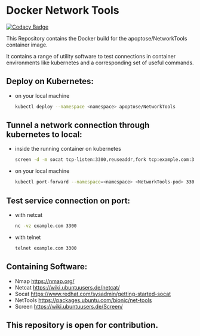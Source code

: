 # Docker Network Tools

[![Codacy Badge](https://api.codacy.com/project/badge/Grade/649c2ed0448546efb6a9f6f9c471ac26)](https://app.codacy.com/gh/Apoptose93/NetworkToolsContainer?utm_source=github.com&utm_medium=referral&utm_content=Apoptose93/NetworkToolsContainer&utm_campaign=Badge_Grade_Settings)

This Repository contains the Docker build for the apoptose/NetworkTools
container image.

It contains a range of utility software to test connections in container environments
like kubernetes and a corresponding set of useful commands.


## Deploy on Kubernetes:
- on your local machine
    ```bash
    kubectl deploy --namespace <namespace> apoptose/NetworkTools
    ```

## Tunnel a network connection through kubernetes to local:
- inside the running container on kubernetes
    ```bash
    screen -d -m socat tcp-listen:3300,reuseaddr,fork tcp:example.com:3300
    ```
- on your local machine
    ```bash
    kubectl port-forward --namespace=<namespace> <NetworkTools-pod> 3300:3300
    ```

## Test service connection on port:
- with netcat
    ```bash
    nc -vz example.com 3300
    ```
- with telnet
    ```bash
    telnet example.com 3300
    ```

## Containing Software:
- Nmap
https://nmap.org/
- Netcat
https://wiki.ubuntuusers.de/netcat/
- Socat
https://www.redhat.com/sysadmin/getting-started-socat
- NetTools
https://packages.ubuntu.com/bionic/net-tools
- Screen
https://wiki.ubuntuusers.de/Screen/

## This repository is open for contribution.